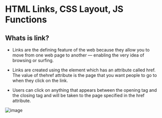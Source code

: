 #  HTML Links, CSS Layout, JS Functions

## Whats is link?

* Links are the defining feature of the web because they allow you to move from one web page to another — enabling the very idea of browsing or surfing.

* Links are created using the <a> element which has an attribute called href. The value of thehref attribute is the page that you want people to go to when
  they click on the link.
* Users can click on anything that appears between the opening <a> tag and the closing </a> tag and will be taken to the page specified in the href attribute.

![image](https://encrypted-tbn0.gstatic.com/images?q=tbn:ANd9GcS5H81BCTiqJ5Vk0H4LV5SU3AMpGzkxbuMqDw&usqp=CAU)


	
